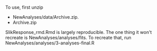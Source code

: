 To use, first unzip 
* NewAnalyses/data/Archive.zip.
* Archive.zip

SlikResponse_rmd.Rmd is largely reproducible. The one thing it won't recreate is NewAnalyses/analyses/fits. To recreate that, run NewAnalyses/analyses/3-analyses-final.R
